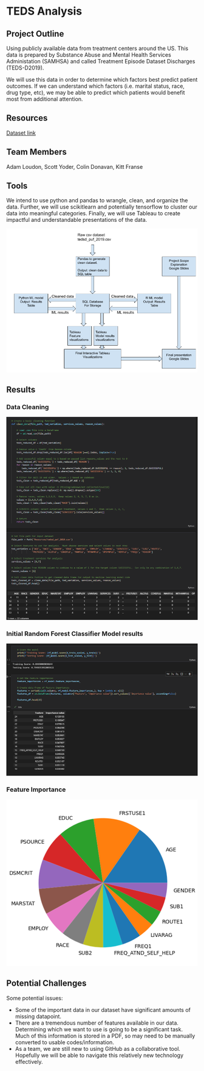 # TEDS Analysis

## Project Outline
Using publicly available data from treatment centers around the US. This data is prepared by Substance Abuse and Mental Health Services Administation (SAMHSA) and called Treatment Episode Dataset Discharges (TEDS-D2019). 

We will use this data in order to determine which factors best predict patient outcomes. If we can understand which factors (i.e. marital status, race, drug type, etc), we may be able to predict which patients would benefit most from additional attention.

## Resources
[Dataset link](https://www.datafiles.samhsa.gov/dataset/teds-d-2019-ds0001-teds-d-2019-ds0001)

## Team Members
Adam Loudon, Scott Yoder, Colin Donavan, Kitt Franse

## Tools
We intend to use python and pandas to wrangle, clean, and organize the data. Further, we will use scikitlearn and potentially tensorflow to cluster our data into meaningful categories. Finally, we will use Tableau to create impactful and understandable presentations of the data.

![Alt Text](Resources/Images/TEDS_Analysis_Workflow.png)


## Results
### Data Cleaning
![Alt Text](Resources/Images/Data_Cleaning.png)

### Initial Random Forest Classifier Model results
![Alt Text](Resources/Images/Model_result_1.png)

### Feature Importance
![Alt Text](Resources/Images/Feature_importance_pie.png)



## Potential Challenges
Some potential issues:
-   Some of the important data in our dataset have significant amounts of missing datapoint.
-   There are a tremendous number of features available in our data. Determining which we want to use is going to be a significant task. Much of this information is stored in a PDF, so may need to be manually converted to usable codes/information.
-   As a team, we are still new to using GitHub as a collaborative tool. Hopefully we will be able to navigate this relatively new technology effectively. 
